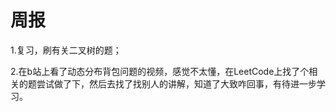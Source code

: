 # 周报

1.复习，刷有关二叉树的题；

2.在b站上看了动态分布背包问题的视频，感觉不太懂，在LeetCode上找了个相关的题尝试做了下，然后去找了找别人的讲解，知道了大致咋回事，有待进一步学习。


